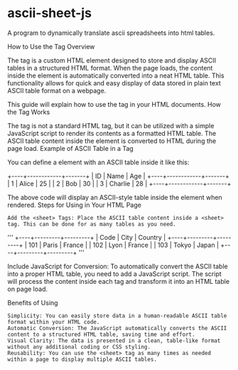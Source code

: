 # ascii-sheet-js
A program to dynamically translate ascii spreadsheets into html tables.

How to Use the <sheet> Tag
Overview

The <sheet> tag is a custom HTML element designed to store and display ASCII tables in a structured HTML format. When the page loads, the content inside the <sheet> element is automatically converted into a neat HTML table. This functionality allows for quick and easy display of data stored in plain text ASCII table format on a webpage.

This guide will explain how to use the <sheet> tag in your HTML documents.
How the <sheet> Tag Works

The <sheet> tag is not a standard HTML tag, but it can be utilized with a simple JavaScript script to render its contents as a formatted HTML table. The ASCII table content inside the <sheet> element is converted to HTML during the page load.
Example of ASCII Table in a <sheet> Tag

You can define a <sheet> element with an ASCII table inside it like this:

<sheet>
    +----+------------+-------+
    | ID | Name       | Age   |
    +----+------------+-------+
    | 1  | Alice      | 25    |
    | 2  | Bob        | 30    |
    | 3  | Charlie    | 28    |
    +----+------------+-------+
</sheet>

The above code will display an ASCII-style table inside the <sheet> element when rendered.
Steps for Using <sheet> in Your HTML Page

    Add the <sheet> Tags: Place the ASCII table content inside a <sheet> tag. This can be done for as many tables as you need.
'''
<sheet>
    +----+---------+---------+
    | Code | City   | Country |
    +----+---------+---------+
    | 101  | Paris  | France |
    | 102  | Lyon   | France |
    | 103  | Tokyo  | Japan  |
    +----+---------+---------+
</sheet>
'''

Include JavaScript for Conversion: To automatically convert the ASCII table into a proper HTML table, you need to add a JavaScript script. The script will process the content inside each <sheet> tag and transform it into an HTML table on page load.



Benefits of Using <sheet>

    Simplicity: You can easily store data in a human-readable ASCII table format within your HTML code.
    Automatic Conversion: The JavaScript automatically converts the ASCII content to a structured HTML table, saving time and effort.
    Visual Clarity: The data is presented in a clean, table-like format without any additional coding or CSS styling.
    Reusability: You can use the <sheet> tag as many times as needed within a page to display multiple ASCII tables.
